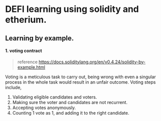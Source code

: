 # DEFI learning using solidity and etherium.
## Learning by example.
#### 1. voting contract
> reference https://docs.soliditylang.org/en/v0.4.24/solidity-by-example.html

Voting is a meticulous task to carry out, being wrong with even a singular process in the whole task would result in an unfair outcome. Voting steps include,
1. Validating eligible candidates and voters.
2. Making sure the voter and candidates are not recurrent.
3. Accepting votes anonymously.
4. Counting 1 vote as 1, and adding it to the right candidate.


